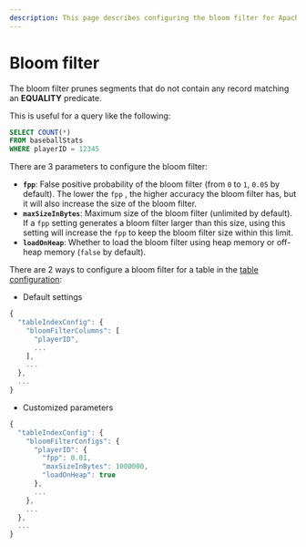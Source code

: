 ```yaml
---
description: This page describes configuring the bloom filter for Apache Pinot
---
```


# Bloom filter

The bloom filter prunes segments that do not contain any record matching an **EQUALITY** predicate.

This is useful for a query like the following:

```sql
SELECT COUNT(*) 
FROM baseballStats 
WHERE playerID = 12345
```

There are 3 parameters to configure the bloom filter:

* **`fpp`**: False positive probability of the bloom filter (from `0` to `1`, `0.05` by default). The lower the `fpp` , the higher accuracy the bloom filter has, but it will also increase the size of the bloom filter.
* **`maxSizeInBytes`**: Maximum size of the bloom filter (unlimited by default). If a `fpp` setting generates a bloom filter larger than this size, using this setting will increase the `fpp` to keep the bloom filter size within this limit.
* **`loadOnHeap`**: Whether to load the bloom filter using heap memory or off-heap memory (`false` by default).

There are 2 ways to configure a bloom filter for a table in the [table configuration](../../configuration-reference/table.md):

* Default settings

```javascript
{
  "tableIndexConfig": {
    "bloomFilterColumns": [
      "playerID",
      ...
    ],
    ...
  },
  ...
}
```

* Customized parameters

```javascript
{
  "tableIndexConfig": {
    "bloomFilterConfigs": {
      "playerID": {
        "fpp": 0.01,
        "maxSizeInBytes": 1000000,
        "loadOnHeap": true
      },
      ...
    },
    ...
  },
  ...
}
```